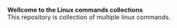 __Wellcome to the Linux commands collections__
<br>This repository is collection of multiple linux commands.
